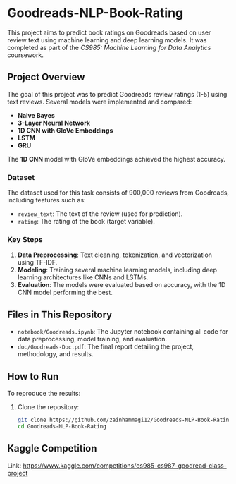 # Goodreads-NLP-Book-Rating

This project aims to predict book ratings on Goodreads based on user review text using machine learning and deep learning models. It was completed as part of the *CS985: Machine Learning for Data Analytics* coursework.

## Project Overview

The goal of this project was to predict Goodreads review ratings (1-5) using text reviews. Several models were implemented and compared:
- **Naive Bayes**
- **3-Layer Neural Network**
- **1D CNN with GloVe Embeddings**
- **LSTM**
- **GRU**

The **1D CNN** model with GloVe embeddings achieved the highest accuracy.

### Dataset
The dataset used for this task consists of 900,000 reviews from Goodreads, including features such as:
- `review_text`: The text of the review (used for prediction).
- `rating`: The rating of the book (target variable).

### Key Steps
1. **Data Preprocessing**: Text cleaning, tokenization, and vectorization using TF-IDF.
2. **Modeling**: Training several machine learning models, including deep learning architectures like CNNs and LSTMs.
3. **Evaluation**: The models were evaluated based on accuracy, with the 1D CNN model performing the best.

## Files in This Repository

- `notebook/Goodreads.ipynb`: The Jupyter notebook containing all code for data preprocessing, model training, and evaluation.
- `doc/Goodreads-Doc.pdf`: The final report detailing the project, methodology, and results.

## How to Run

To reproduce the results:
1. Clone the repository:
   ```bash
   git clone https://github.com/zainhammagi12/Goodreads-NLP-Book-Rating.git
   cd Goodreads-NLP-Book-Rating
   
## Kaggle Competition

Link: https://www.kaggle.com/competitions/cs985-cs987-goodread-class-project
